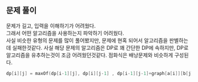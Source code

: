 ## 문제 풀이
문제가 길고, 입력을 이해하기가 어려웠다.   
그래서 어떤 알고리즘을 사용하는지 파악하기 어려웠다.  
사실 비슷한 유형의 문제를 많이 풀어봤지만, 문제에 현혹 되어서 알고리즘을 판별하는데 실패한것같다.
사실 해당 문제의 알고리즘은 DP로 꽤 간단한 DP에 속하지만, DP로 알고리즘을 유추하는것이 조금 어려웠던것같다.
점화식은 배낭문제와 비슷하게 구성된다.
```kotlin
dp[i][j] = maxOf(dp[i-1][j], dp[i][j-1] , dp[i-1][j-1]+graph[a[i]][b[j]])
```